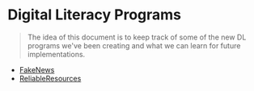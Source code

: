 # Digital Literacy Programs

> The idea of this document is to keep track of some of the new DL programs we've been creating and what we can learn for future implementations.

* [FakeNews](FakeNews)
* [ReliableResources](ReliableResources)
